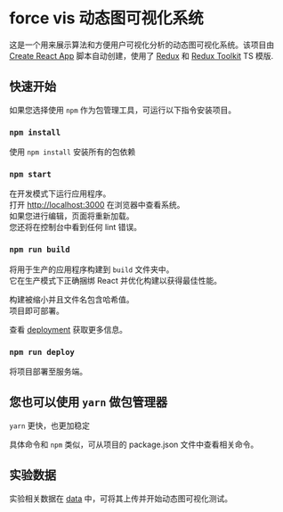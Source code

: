 # force vis 动态图可视化系统

这是一个用来展示算法和方便用户可视化分析的动态图可视化系统。该项目由 [Create React App](https://github.com/facebook/create-react-app) 脚本自动创建，使用了 [Redux](https://redux.js.org/) 和 [Redux Toolkit](https://redux-toolkit.js.org/) TS 模版.


## 快速开始

如果您选择使用 `npm` 作为包管理工具，可运行以下指令安装项目。

### `npm install`

使用 `npm install` 安装所有的包依赖

### `npm start`

在开发模式下运行应用程序。\
打开 [http://localhost:3000](http://localhost:3000) 在浏览器中查看系统。\
如果您进行编辑，页面将重新加载。\
您还将在控制台中看到任何 lint 错误。


### `npm run build`

将用于生产的应用程序构建到 `build` 文件夹中。\
它在生产模式下正确捆绑 React 并优化构建以获得最佳性能。

构建被缩小并且文件名包含哈希值。\
项目即可部署。

查看 [deployment](https://facebook.github.io/create-react-app/docs/deployment) 获取更多信息。

### `npm run deploy`

将项目部署至服务端。

## 您也可以使用 `yarn` 做包管理器

`yarn` 更快，也更加稳定

具体命令和 `npm` 类似，可从项目的 package.json 文件中查看相关命令。

## 实验数据

实验相关数据在 [data](src/data) 中，可将其上传并开始动态图可视化测试。